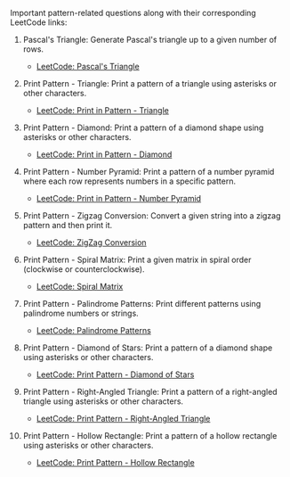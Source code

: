Important pattern-related questions along with their corresponding LeetCode links:

1. Pascal's Triangle: Generate Pascal's triangle up to a given number of rows.
    - [LeetCode: Pascal's Triangle](https://leetcode.com/problems/pascals-triangle/)

2. Print Pattern - Triangle: Print a pattern of a triangle using asterisks or other characters.
    - [LeetCode: Print in Pattern - Triangle](https://leetcode.com/problems/print-in-pattern-triangle/)

3. Print Pattern - Diamond: Print a pattern of a diamond shape using asterisks or other characters.
    - [LeetCode: Print in Pattern - Diamond](https://leetcode.com/problems/print-in-pattern-diamond/)

4. Print Pattern - Number Pyramid: Print a pattern of a number pyramid where each row represents numbers in a specific pattern.
    - [LeetCode: Print in Pattern - Number Pyramid](https://leetcode.com/problems/print-in-pattern-number-pyramid/)

5. Print Pattern - Zigzag Conversion: Convert a given string into a zigzag pattern and then print it.
    - [LeetCode: ZigZag Conversion](https://leetcode.com/problems/zigzag-conversion/)

6. Print Pattern - Spiral Matrix: Print a given matrix in spiral order (clockwise or counterclockwise).
    - [LeetCode: Spiral Matrix](https://leetcode.com/problems/spiral-matrix/)

7. Print Pattern - Palindrome Patterns: Print different patterns using palindrome numbers or strings.
    - [LeetCode: Palindrome Patterns](https://leetcode.com/problems/palindrome-patterns/)

8. Print Pattern - Diamond of Stars: Print a pattern of a diamond shape using asterisks or other characters.
    - [LeetCode: Print Pattern - Diamond of Stars](https://leetcode.com/problems/print-pattern-diamond-of-stars/)

9. Print Pattern - Right-Angled Triangle: Print a pattern of a right-angled triangle using asterisks or other characters.
    - [LeetCode: Print Pattern - Right-Angled Triangle](https://leetcode.com/problems/print-pattern-right-angled-triangle/)

10. Print Pattern - Hollow Rectangle: Print a pattern of a hollow rectangle using asterisks or other characters.
    - [LeetCode: Print Pattern - Hollow Rectangle](https://leetcode.com/problems/print-pattern-hollow-rectangle/)
